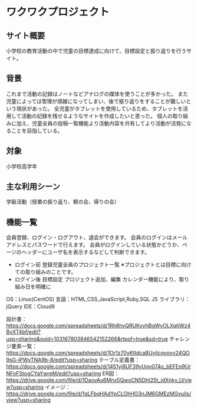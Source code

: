 # ワクワクプロジェクト

## サイト概要
小学校の教育活動の中で児童の目標達成に向けて、目標設定と振り返りを行うサイト。

## 背景
これまで活動の記録はノートなどアナログの媒体を使うことが多かった。
また児童によっては管理が煩雑になってしまい、後で振り返りをすることが難しいという現状があった。
全児童がタブレットを使用しているため、タブレットを活用して活動の記録を残せるようなサイトを作成したいと思った。
個人の取り組みに加え、児童全員の投稿一覧機能より活動内容を共有してより活動が活発になることを目指している。

## 対象
小学校高学年

## 主な利用シーン
学級活動（授業の振り返り、朝の会、帰りの会）

## 機能一覧
会員登録、ログイン・ログアウト、退会ができます。
会員のログインはメールアドレスとパスワードで行えます。
会員がログインしている状態かどうか、ページのヘッダーにユーザ名を表示するなどして判断できます。
- ログイン前
登録児童全員のプロジェクト一覧
※プロジェクトとは目標に向けての取り組みのことです。
- ログイン後
目標設定
プロジェクト追加、編集
カレンダー機能により、取り組み日を明確に


OS：Linux(CentOS) 
言語：HTML,CSS,JavaScript,Ruby,SQL JS
ライブラリ：jQuery 
IDE：Cloud9

設計書：https://docs.google.com/spreadsheets/d/1Rh8hvQRUKyyhBgWyOLXqtjWz4BvXT4bf/edit?usp=sharing&ouid=103167803846542152266&rtpof=true&sd=true
チャレンジ要素一覧：https://docs.google.com/spreadsheets/d/1Or1z70yKtIdcaBUyjlcqyovv24QO9sG-iPWvTNA9b-8/edit?usp=sharing
テーブル定義書：https://docs.google.com/spreadsheets/d/1451yj8UF39yUqy074o_bEFEq9UrNFnFStogCYaYwreM/edit?usp=sharing
ER図：https://drive.google.com/file/d/1DaovAu6Mnx5QwoCN5Dht25t_idXnky_U/view?usp=sharing
イメージ：https://drive.google.com/file/d/1gLFbqHAdYpCLOhHG3nJM6GMEzMGvuils/view?usp=sharing